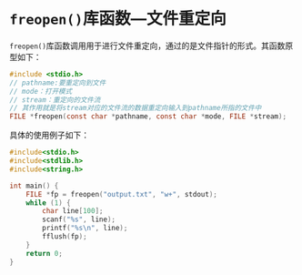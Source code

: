 # `freopen()`库函数—文件重定向

`freopen()`库函数调用用于进行文件重定向，通过的是文件指针的形式。其函数原型如下：

```c
#include <stdio.h>
// pathname:要重定向到文件
// mode：打开模式
// stream：重定向的文件流
// 其作用就是将stream对应的文件流的数据重定向输入到pathname所指的文件中
FILE *freopen(const char *pathname, const char *mode, FILE *stream);
```

具体的使用例子如下：

```c
#include<stdio.h>
#include<stdlib.h>
#include<string.h>

int main() {
    FILE *fp = freopen("output.txt", "w+", stdout);
    while (1) {
        char line[100];
        scanf("%s", line);
        printf("%s\n", line);
        fflush(fp);
    }
    return 0;
}
```

